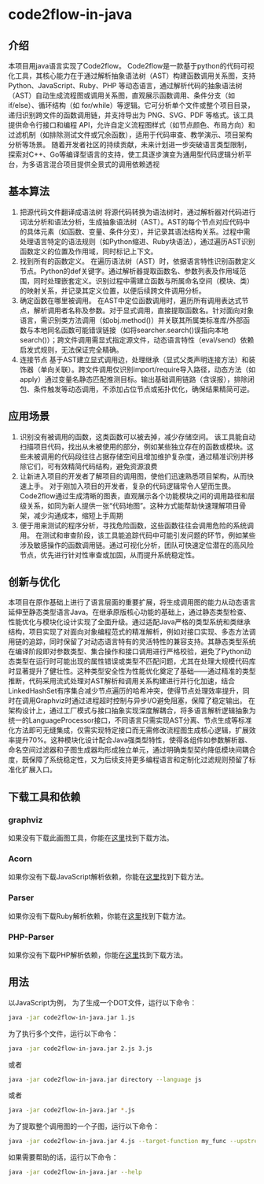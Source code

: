 # code2flow-in-java   
## 介绍
本项目用java语言实现了Code2flow。
Code2flow是一款基于python的代码可视化工具，其核心能力在于通过解析抽象语法树（AST）构建函数调用关系图，支持 Python、JavaScript、Ruby、PHP 等动态语言，通过解析代码的抽象语法树（AST）自动生成流程图或调用关系图，直观展示函数调用、条件分支（如 if/else）、循环结构（如 for/while）等逻辑。它可分析单个文件或整个项目目录，递归识别跨文件的函数调用链，并支持导出为 PNG、SVG、PDF 等格式。该工具提供命令行接口和编程 API，允许自定义流程图样式（如节点颜色、布局方向）和过滤机制（如排除测试文件或冗余函数），适用于代码审查、教学演示、项目架构分析等场景。
随着开发者社区的持续贡献，未来计划进一步突破语言类型限制，探索对C++、Go等编译型语言的支持，使工具逐步演变为通用型代码逻辑分析平台，为多语言混合项目提供全景式的调用依赖透视

## 基本算法
1. 把源代码文件翻译成语法树
将源代码转换为语法树时，通过解析器对代码进行词法分析和语法分析，生成抽象语法树（AST）。AST的每个节点对应代码中的具体元素（如函数、变量、条件分支），并记录其语法结构关系。过程中需处理语言特定的语法规则（如Python缩进、Ruby块语法），通过遍历AST识别函数定义的位置及作用域，同时标记上下文。
2. 找到所有的函数定义。
在遍历语法树（AST）时，依据语言特性识别函数定义节点。Python的def关键字。通过解析器提取函数名、参数列表及作用域范围，同时处理嵌套定义。识别过程中需建立函数与所属命名空间（模块、类）的映射关系，并记录其定义位置，以便后续跨文件调用分析。
3. 确定函数在哪里被调用。
在AST中定位函数调用时，遍历所有调用表达式节点，解析调用者名称及参数。对于显式调用，直接提取函数名。针对面向对象语言，需识别类方法调用（如obj.method()）并关联其所属类标准库/外部函数与本地同名函数可能错误链接​（如将searcher.search()误指向本地search()）；跨文件调用需显式指定源文件，动态语言特性（eval/send）依赖启发式规则，无法保证完全精确。
4. 连接节点
基于AST建立显式调用边，处理继承（显式父类声明连接方法）和装饰器（单向关联）。跨文件调用仅识别import/require导入路径，动态方法（如apply）通过变量名静态匹配推测目标。输出基础调用链路（含误报），排除闭包、条件触发等动态调用，不添加占位节点或拓扑优化，确保结果精简可逆。
## 应用场景
1. 识别没有被调用的函数，这类函数可以被去掉，减少存储空间。
该工具能自动扫描项目代码，找出从未被使用的部分，例如某些独立存在的函数或模块。这些未被调用的代码段往往占据存储空间且增加维护复杂度，通过精准识别并移除它们，可有效精简代码结构，避免资源浪费
2. 让新进入项目的开发者了解项目的调用图，使他们迅速熟悉项目架构，从而快速上手。
对于刚加入项目的开发者，复杂的代码逻辑常令人望而生畏。Code2flow通过生成清晰的图表，直观展示各个功能模块之间的调用路径和层级关系，如同为新人提供一张“代码地图”。这种方式能帮助快速理解项目骨架，减少沟通成本，缩短上手周期
3. 便于用来测试的程序分析，寻找危险函数，这些函数往往会调用危险的系统调用。
在测试和审查阶段，该工具能追踪代码中可能引发问题的环节，例如某些涉及敏感操作的函数调用链。通过可视化分析，团队可快速定位潜在的高风险节点，优先进行针对性审查或加固，从而提升系统稳定性。
## 创新与优化
本项目在原作基础上进行了语言层面的重要扩展，将生成调用图的能力从动态语言延伸至静态类型语言Java。在继承原版核心功能的基础上，通过静态类型检查、性能优化与模块化设计实现了全面升级。通过适配Java严格的类型系统和类继承结构，项目实现了对面向对象编程范式的精准解析，例如对接口实现、多态方法调用链的追踪，同时保留了对动态语言特有的灵活特性的兼容支持。其静态类型系统在编译阶段即对参数类型、集合操作和接口调用进行严格校验，避免了Python动态类型在运行时可能出现的属性错误或类型不匹配问题，尤其在处理大规模代码库时显著提升了健壮性。这种类型安全性为性能优化奠定了基础——通过精准的类型推断，代码采用流式处理对AST解析和调用关系构建进行并行化加速，结合LinkedHashSet有序集合减少节点遍历的哈希冲突，使得节点处理效率提升，同时在调用Graphviz时通过进程超时控制与异步I/O避免阻塞，保障了稳定输出。
在架构设计上，通过工厂模式与接口抽象实现深度解耦合，将多语言解析逻辑抽象为统一的LanguageProcessor接口，不同语言只需实现AST分离、节点生成等标准化方法即可无缝集成，仅需实现特定接口而无需修改流程图生成核心逻辑，扩展效率提升70%。这种模块化设计配合Java强类型特性，使得各组件如参数解析器、命名空间过滤器和子图生成器均形成独立单元，通过明确类型契约降低模块间耦合度，既保障了系统稳定性，又为后续支持更多编程语言和定制化过滤规则预留了标准化扩展入口。
## 下载工具和依赖
### graphviz
如果没有下载此画图工具，你能在[这里](https://graphviz.org/download/)找到下载方法。
### Acorn
如果你没有下载JavaScript解析依赖，你能在[这里](https://www.npmjs.com/package/acorn)找到下载方法。
### Parser
如果你没有下载Ruby解析依赖，你能在[这里](https://github.com/whitequark/parser)找到下载方法。
### PHP-Parser
如果你没有下载PHP解析依赖，你能在[这里](https://github.com/nikic/PHP-Parser)找到下载方法。
## 用法
以JavaScript为例，
为了生成一个DOT文件，运行以下命令：
```bash
java -jar code2flow-in-java.jar 1.js
```
为了执行多个文件，运行以下命令：
```bash
java -jar code2flow-in-java.jar 2.js 3.js
```
或者
```bash
java -jar code2flow-in-java.jar directory --language js
```
或者
```bash
java -jar code2flow-in-java.jar *.js
```
为了提取整个调用图的一个子图，运行以下命令：
```bash
java -jar code2flow-in-java.jar 4.js --target-function my_func --upstream-depth=1 --downstream-depth=1
```
如果需要帮助的话，运行以下命令：
```bash
java -jar code2flow-in-java.jar --help
```
